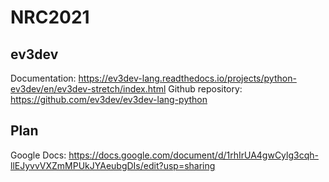 # NRC2021

## ev3dev

Documentation: https://ev3dev-lang.readthedocs.io/projects/python-ev3dev/en/ev3dev-stretch/index.html
Github repository: https://github.com/ev3dev/ev3dev-lang-python

## Plan 

Google Docs: https://docs.google.com/document/d/1rhIrUA4gwCylg3cqh-llEJyvvVXZmMPUkJYAeubgDIs/edit?usp=sharing

